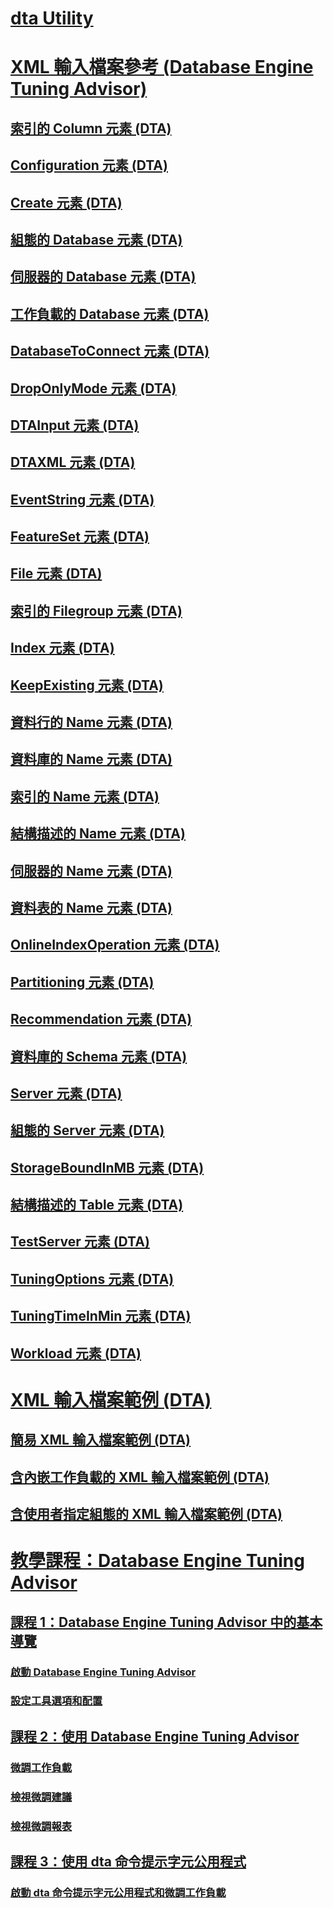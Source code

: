 # [dta Utility](dta-utility.md)
# [XML 輸入檔案參考 (Database Engine Tuning Advisor)](xml-input-file-reference-database-engine-tuning-advisor.md)
## [索引的 Column 元素 (DTA)](column-element-for-index-dta.md)
## [Configuration 元素 (DTA)](configuration-element-dta.md)
## [Create 元素 (DTA)](create-element-dta.md)
## [組態的 Database 元素 (DTA)](database-element-for-configuration-dta.md)
## [伺服器的 Database 元素 (DTA)](database-element-for-server-dta.md)
## [工作負載的 Database 元素 (DTA)](database-element-for-workload-dta.md)
## [DatabaseToConnect 元素 (DTA)](databasetoconnect-element-dta.md)
## [DropOnlyMode 元素 (DTA)](droponlymode-element-dta.md)
## [DTAInput 元素 (DTA)](dtainput-element-dta.md)
## [DTAXML 元素 (DTA)](dtaxml-element-dta.md)
## [EventString 元素 (DTA)](eventstring-element-dta.md)
## [FeatureSet 元素 (DTA)](featureset-element-dta.md)
## [File 元素 (DTA)](file-element-dta.md)
## [索引的 Filegroup 元素 (DTA)](filegroup-element-for-index-dta.md)
## [Index 元素 (DTA)](index-element-dta.md)
## [KeepExisting 元素 (DTA)](keepexisting-element-dta.md)
## [資料行的 Name 元素 (DTA)](name-element-for-column-dta.md)
## [資料庫的 Name 元素 (DTA)](name-element-for-database-dta.md)
## [索引的 Name 元素 (DTA)](name-element-for-index-dta.md)
## [結構描述的 Name 元素 (DTA)](name-element-for-schema-dta.md)
## [伺服器的 Name 元素 (DTA)](name-element-for-server-dta.md)
## [資料表的 Name 元素 (DTA)](name-element-for-table-dta.md)
## [OnlineIndexOperation 元素 (DTA)](onlineindexoperation-element-dta.md)
## [Partitioning 元素 (DTA)](partitioning-element-dta.md)
## [Recommendation 元素 (DTA)](recommendation-element-dta.md)
## [資料庫的 Schema 元素 (DTA)](schema-element-for-database-dta.md)
## [Server 元素 (DTA)](server-element-dta.md)
## [組態的 Server 元素 (DTA)](server-element-for-configuration-dta.md)
## [StorageBoundInMB 元素 (DTA)](storageboundinmb-element-dta.md)
## [結構描述的 Table 元素 (DTA)](table-element-for-schema-dta.md)
## [TestServer 元素 (DTA)](testserver-element-dta.md)
## [TuningOptions 元素 (DTA)](tuningoptions-element-dta.md)
## [TuningTimeInMin 元素 (DTA)](tuningtimeinmin-element-dta.md)
## [Workload 元素 (DTA)](workload-element-dta.md)
# [XML 輸入檔案範例 (DTA)](xml-input-file-samples-dta.md)
## [簡易 XML 輸入檔案範例 (DTA)](simple-xml-input-file-sample-dta.md)
## [含內嵌工作負載的 XML 輸入檔案範例 (DTA)](xml-input-file-sample-with-inline-workload-dta.md)
## [含使用者指定組態的 XML 輸入檔案範例 (DTA)](xml-input-file-sample-with-user-specified-configuration-dta.md)
# [教學課程：Database Engine Tuning Advisor](tutorial-database-engine-tuning-advisor.md)
## [課程 1：Database Engine Tuning Advisor 中的基本導覽](lesson-1-basic-navigation-in-database-engine-tuning-advisor.md)
### [啟動 Database Engine Tuning Advisor](lesson-1-1-launching-database-engine-tuning-advisor.md)
### [設定工具選項和配置](lesson-1-2-setting-tool-options-and-layout.md)
## [課程 2：使用 Database Engine Tuning Advisor](lesson-2-using-database-engine-tuning-advisor.md)
### [微調工作負載](lesson-1-1-tuning-a-workload.md)
### [檢視微調建議](lesson-1-2-viewing-tuning-recommendations.md)
### [檢視微調報表](lesson-1-3-viewing-tuning-reports.md)
## [課程 3：使用 dta 命令提示字元公用程式](lesson-3-using-the-dta-command-prompt-utility.md)
### [啟動 dta 命令提示字元公用程式和微調工作負載](lesson-3-1-starting-the-dta-command-prompt-utility-and-tuning-a-workload.md)
